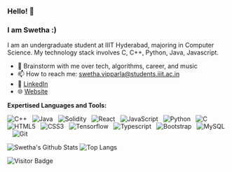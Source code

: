 ### Hello! 👋
### I am Swetha :)

I am an undergraduate student at IIIT Hyderabad, majoring in Computer Science. My technology stack involves C, C++, Python, Java, Javascript.

- 💬 Brainstorm with me over tech, algorithms, career, and music 
- 📫 How to reach me: swetha.vipparla@students.iiit.ac.in
- 📝 [LinkedIn](https://www.linkedin.com/in/swethavipparla/)
- 🌐 [Website](https://swethavipparla.github.io/)

**Expertised Languages and Tools:** 

![C++](https://img.shields.io/badge/-C%2B%2B-important?logo=c%2B%2B&style=social)&nbsp;&nbsp;
![Java](https://img.shields.io/badge/-Java-black?logo=java&style=social)&nbsp;&nbsp;
![Solidity](https://img.shields.io/badge/-Solidity-important?logo=solidity&style=social)&nbsp;&nbsp;
![React](https://img.shields.io/badge/-React-important?logo=react&style=social)&nbsp;&nbsp;
![JavaScript](https://img.shields.io/badge/-JavaScript-black?logo=javascript&style=social)&nbsp;&nbsp;
![Python](https://img.shields.io/badge/-Python-black?logo=Python&style=social)&nbsp;&nbsp;
![C](https://img.shields.io/badge/-C-black?logo=c&style=social)&nbsp;&nbsp;
![HTML5](https://img.shields.io/badge/-HTML5-black?logo=html5&style=social)&nbsp;&nbsp;
![CSS3](https://img.shields.io/badge/-CSS3-black?logo=css3&style=social)&nbsp;&nbsp;
![Tensorflow](https://img.shields.io/badge/-TensorFlow-important?logo=tensorflow&style=social)&nbsp;&nbsp;
![Typescript](https://img.shields.io/badge/-Typescript-important?logo=typescript&style=social)&nbsp;&nbsp;
![Bootstrap](https://img.shields.io/badge/-Bootstrap-black?logo=bootstrap&style=social)&nbsp;&nbsp;
![MySQL](https://img.shields.io/badge/-MySQL-black?logo=mysql&style=social)&nbsp;&nbsp;
![Git](https://img.shields.io/badge/-Git-black?logo=git&style=social)&nbsp;&nbsp;


![Swetha's Github Stats](https://github-readme-stats.vercel.app/api?username=swethavipparla&count_private=true&show_icons=true&include_all_commits=true)
![Top Langs](https://github-readme-stats.vercel.app/api/top-langs/?username=swethavipparla&hide=TeX&layout=compact)

![Visitor Badge](https://visitor-badge.laobi.icu/badge?page_id=swethavipparla.swethavipparla)
